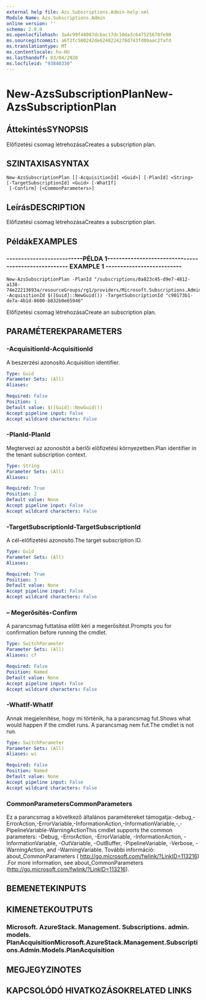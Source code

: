 ```yaml
---
external help file: Azs.Subscriptions.Admin-help.xml
Module Name: Azs.Subscriptions.Admin
online version: ''
schema: 2.0.0
ms.openlocfilehash: 3a4c99f48087dcbac17dc10da3c647525670fe90
ms.sourcegitcommit: a6f2fc500242de6248224278d743fd09aac2fafd
ms.translationtype: MT
ms.contentlocale: hu-HU
ms.lasthandoff: 03/04/2020
ms.locfileid: "93840330"
---
```

# <span data-ttu-id="b3f84-101">New-AzsSubscriptionPlan</span><span class="sxs-lookup"><span data-stu-id="b3f84-101">New-AzsSubscriptionPlan</span></span>

## <span data-ttu-id="b3f84-102">Áttekintés</span><span class="sxs-lookup"><span data-stu-id="b3f84-102">SYNOPSIS</span></span>
<span data-ttu-id="b3f84-103">Előfizetési csomag létrehozása</span><span class="sxs-lookup"><span data-stu-id="b3f84-103">Creates a subscription plan.</span></span>

## <span data-ttu-id="b3f84-104">SZINTAXISA</span><span class="sxs-lookup"><span data-stu-id="b3f84-104">SYNTAX</span></span>

```
New-AzsSubscriptionPlan [[-AcquisitionId] <Guid>] [-PlanId] <String> [-TargetSubscriptionId] <Guid> [-WhatIf]
 [-Confirm] [<CommonParameters>]
```

## <span data-ttu-id="b3f84-105">Leírás</span><span class="sxs-lookup"><span data-stu-id="b3f84-105">DESCRIPTION</span></span>
<span data-ttu-id="b3f84-106">Előfizetési csomag létrehozása</span><span class="sxs-lookup"><span data-stu-id="b3f84-106">Creates a subscription plan.</span></span>

## <span data-ttu-id="b3f84-107">Példák</span><span class="sxs-lookup"><span data-stu-id="b3f84-107">EXAMPLES</span></span>

### <span data-ttu-id="b3f84-108">--------------------------PÉLDA 1--------------------------</span><span class="sxs-lookup"><span data-stu-id="b3f84-108">-------------------------- EXAMPLE 1 --------------------------</span></span>
```
New-AzsSubscriptionPlan -PlanId "/subscriptions/0a823c45-d9e7-4812-a138-74e22213693a/resourceGroups/rg1/providers/Microsoft.Subscriptions.Admin/plans/plan1" -AcquisitionId $([Guid]::NewGuid()) -TargetSubscriptionId "c90173b1-de7a-4b1d-8600-b832b0e65946"
```

<span data-ttu-id="b3f84-109">Előfizetési csomag létrehozása</span><span class="sxs-lookup"><span data-stu-id="b3f84-109">Create an subscription plan.</span></span>

## <span data-ttu-id="b3f84-110">PARAMÉTEREK</span><span class="sxs-lookup"><span data-stu-id="b3f84-110">PARAMETERS</span></span>

### <span data-ttu-id="b3f84-111">-AcquisitionId</span><span class="sxs-lookup"><span data-stu-id="b3f84-111">-AcquisitionId</span></span>
<span data-ttu-id="b3f84-112">A beszerzési azonosító.</span><span class="sxs-lookup"><span data-stu-id="b3f84-112">Acquisition identifier.</span></span>

```yaml
Type: Guid
Parameter Sets: (All)
Aliases: 

Required: False
Position: 1
Default value: $([Guid]::NewGuid())
Accept pipeline input: False
Accept wildcard characters: False
```

### <span data-ttu-id="b3f84-113">-PlanId</span><span class="sxs-lookup"><span data-stu-id="b3f84-113">-PlanId</span></span>
<span data-ttu-id="b3f84-114">Megtervezi az azonosítót a bérlői előfizetési környezetben.</span><span class="sxs-lookup"><span data-stu-id="b3f84-114">Plan identifier in the tenant subscription context.</span></span>

```yaml
Type: String
Parameter Sets: (All)
Aliases: 

Required: True
Position: 2
Default value: None
Accept pipeline input: False
Accept wildcard characters: False
```

### <span data-ttu-id="b3f84-115">-TargetSubscriptionId</span><span class="sxs-lookup"><span data-stu-id="b3f84-115">-TargetSubscriptionId</span></span>
<span data-ttu-id="b3f84-116">A cél-előfizetési azonosító.</span><span class="sxs-lookup"><span data-stu-id="b3f84-116">The target subscription ID.</span></span>

```yaml
Type: Guid
Parameter Sets: (All)
Aliases: 

Required: True
Position: 3
Default value: None
Accept pipeline input: False
Accept wildcard characters: False
```

### <span data-ttu-id="b3f84-117">– Megerősítés</span><span class="sxs-lookup"><span data-stu-id="b3f84-117">-Confirm</span></span>
<span data-ttu-id="b3f84-118">A parancsmag futtatása előtt kéri a megerősítést.</span><span class="sxs-lookup"><span data-stu-id="b3f84-118">Prompts you for confirmation before running the cmdlet.</span></span>

```yaml
Type: SwitchParameter
Parameter Sets: (All)
Aliases: cf

Required: False
Position: Named
Default value: None
Accept pipeline input: False
Accept wildcard characters: False
```

### <span data-ttu-id="b3f84-119">-WhatIf</span><span class="sxs-lookup"><span data-stu-id="b3f84-119">-WhatIf</span></span>
<span data-ttu-id="b3f84-120">Annak megjelenítése, hogy mi történik, ha a parancsmag fut.</span><span class="sxs-lookup"><span data-stu-id="b3f84-120">Shows what would happen if the cmdlet runs.</span></span>
<span data-ttu-id="b3f84-121">A parancsmag nem fut.</span><span class="sxs-lookup"><span data-stu-id="b3f84-121">The cmdlet is not run.</span></span>

```yaml
Type: SwitchParameter
Parameter Sets: (All)
Aliases: wi

Required: False
Position: Named
Default value: None
Accept pipeline input: False
Accept wildcard characters: False
```

### <span data-ttu-id="b3f84-122">CommonParameters</span><span class="sxs-lookup"><span data-stu-id="b3f84-122">CommonParameters</span></span>
<span data-ttu-id="b3f84-123">Ez a parancsmag a következő általános paramétereket támogatja:-debug,-ErrorAction,-ErrorVariable,-InformationAction,-InformationVariable,-,-PipelineVariable-WarningAction</span><span class="sxs-lookup"><span data-stu-id="b3f84-123">This cmdlet supports the common parameters: -Debug, -ErrorAction, -ErrorVariable, -InformationAction, -InformationVariable, -OutVariable, -OutBuffer, -PipelineVariable, -Verbose, -WarningAction, and -WarningVariable.</span></span> <span data-ttu-id="b3f84-124">További információ: about_CommonParameters ( http://go.microsoft.com/fwlink/?LinkID=113216) .</span><span class="sxs-lookup"><span data-stu-id="b3f84-124">For more information, see about_CommonParameters (http://go.microsoft.com/fwlink/?LinkID=113216).</span></span>

## <span data-ttu-id="b3f84-125">BEMENETEK</span><span class="sxs-lookup"><span data-stu-id="b3f84-125">INPUTS</span></span>

## <span data-ttu-id="b3f84-126">KIMENETEK</span><span class="sxs-lookup"><span data-stu-id="b3f84-126">OUTPUTS</span></span>

### <span data-ttu-id="b3f84-127">Microsoft. AzureStack. Management. Subscriptions. admin. models. PlanAcquisition</span><span class="sxs-lookup"><span data-stu-id="b3f84-127">Microsoft.AzureStack.Management.Subscriptions.Admin.Models.PlanAcquisition</span></span>

## <span data-ttu-id="b3f84-128">MEGJEGYZI</span><span class="sxs-lookup"><span data-stu-id="b3f84-128">NOTES</span></span>

## <span data-ttu-id="b3f84-129">KAPCSOLÓDÓ HIVATKOZÁSOK</span><span class="sxs-lookup"><span data-stu-id="b3f84-129">RELATED LINKS</span></span>

